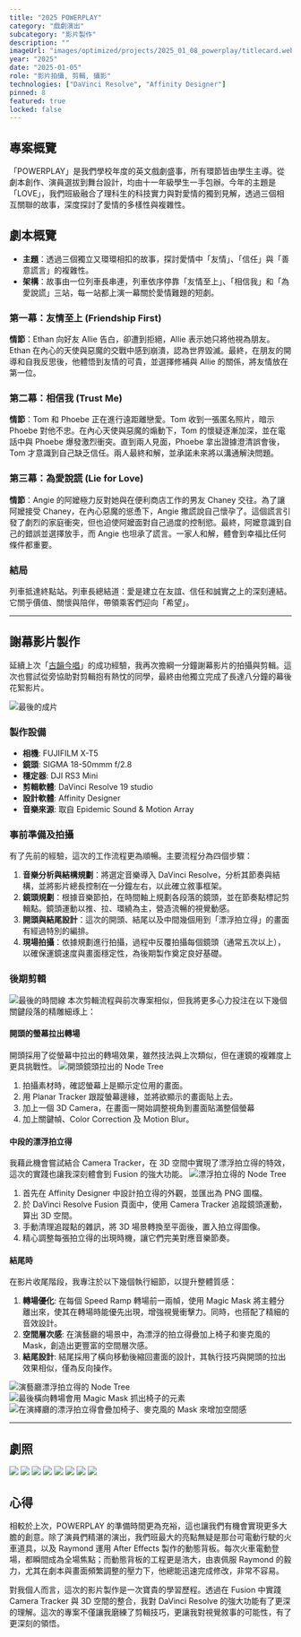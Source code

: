 ```yaml
---
title: "2025 POWERPLAY"
category: "戲劇演出"
subcategory: "影片製作"
description: ""
imageUrl: "images/optimized/projects/2025_01_08_powerplay/titlecard.webp"
year: "2025"
date: "2025-01-05"
role: "影片拍攝, 剪輯, 攝影"
technologies: ["DaVinci Resolve", "Affinity Designer"]
pinned: 8
featured: true
locked: false
---
```



## 專案概覽
「POWERPLAY」是我們學校年度的英文戲劇盛事，所有環節皆由學生主導。從劇本創作、演員選拔到舞台設計，均由十一年級學生一手包辦。今年的主題是「LOVE」，我們班級融合了理科生的科技實力與對愛情的獨到見解，透過三個相互關聯的故事，深度探討了愛情的多樣性與複雜性。

## 劇本概覽

- **主題**：透過三個獨立又環環相扣的故事，探討愛情中「友情」、「信任」與「善意謊言」的複雜性。
- **架構**：故事由一位列車長串連，列車依序停靠「友情至上」、「相信我」和「為愛說謊」三站，每一站都上演一幕關於愛情難題的短劇。

### 第一幕：友情至上 (Friendship First)
**情節**：Ethan 向好友 Allie 告白，卻遭到拒絕，Allie 表示她只將他視為朋友。Ethan 在內心的天使與惡魔的交戰中感到崩潰，認為世界毀滅。最終，在朋友的開導和自我反思後，他體悟到友情的可貴，並選擇修補與 Allie 的關係，將友情放在第一位。

### 第二幕：相信我 (Trust Me)
**情節**：Tom 和 Phoebe 正在進行遠距離戀愛。Tom 收到一張匿名照片，暗示 Phoebe 對他不忠。在內心天使與惡魔的煽動下，Tom 的懷疑逐漸加深，並在電話中與 Phoebe 爆發激烈衝突。直到兩人見面，Phoebe 拿出證據澄清誤會後，Tom 才意識到自己缺乏信任。兩人最終和解，並承諾未來將以溝通解決問題。

### 第三幕：為愛說謊 (Lie for Love)
**情節**：Angie 的阿嬤極力反對她與在便利商店工作的男友 Chaney 交往。為了讓阿嬤接受 Chaney，在內心惡魔的慫恿下，Angie 撒謊說自己懷孕了。這個謊言引發了劇烈的家庭衝突，但也迫使阿嬤面對自己過度的控制慾。最終，阿嬤意識到自己的錯誤並選擇放手，而 Angie 也坦承了謊言。一家人和解，體會到幸福比任何條件都重要。

### 結局
列車抵達終點站。列車長總結道：愛是建立在友誼、信任和誠實之上的深刻連結。它關乎價值、關懷與陪伴，帶領乘客們迎向「希望」。

---
## 謝幕影片製作
延續上次「[古韻今唱](https://www.harrychang.me/projects/2024_08_19_classics_reimagined_zh-tw)」的成功經驗，我再次擔綱一分鐘謝幕影片的拍攝與剪輯。這次也嘗試從旁協助對剪輯抱有熱忱的同學，最終由他獨立完成了長達八分鐘的幕後花絮影片。

![最後的成片](https://drive.google.com/file/d/1HUxfhr16vn-gAso3RF1Vz-ShMEpfnStO/view?usp=sharing)

### 製作設備
- **相機**: FUJIFILM X-T5
- **鏡頭**: SIGMA 18-50mmm f/2.8
- **穩定器**: DJI RS3 Mini
- **剪輯軟體**: DaVinci Resolve 19 studio
- **設計軟體**: Affinity Designer
- **音樂來源**: 取自 Epidemic Sound & Motion Array

### 事前準備及拍攝
有了先前的經驗，這次的工作流程更為順暢。主要流程分為四個步驟：
1. **音樂分析與結構規劃**：將選定音樂導入 DaVinci Resolve，分析其節奏與結構，並將影片總長控制在一分鐘左右，以此確立敘事框架。
2. **鏡頭規劃**：根據音樂節拍，在時間軸上規劃各段落的鏡頭，並在節奏點標記剪輯點。鏡頭運動以推、拉、環繞為主，營造流暢的視覺動感。
3. **開頭與結尾設計**：這次的開頭、結尾以及中間幾個用到「漂浮拍立得」的畫面有經過特別的編排。
4. **現場拍攝**：依據規劃進行拍攝，過程中反覆拍攝每個鏡頭（通常五次以上），以確保運鏡速度與畫面穩定性，為後期製作奠定良好基礎。


### 後期剪輯
![最後的時間線](images/optimized/projects/2025_01_08_powerplay/fulltimeline.webp)
本次剪輯流程與前次專案相似，但我將更多心力投注在以下幾個關鍵段落的精雕細琢上：

#### 開頭的螢幕拉出轉場
開頭採用了從螢幕中拉出的轉場效果，雖然技法與上次類似，但在運鏡的複雜度上更具挑戰性。
![開頭鏡頭拉出的 Node Tree](images/optimized/projects/2025_01_08_powerplay/opening.webp)
1. 拍攝素材時，確認螢幕上是顯示定位用的畫面。
2. 用 Planar Tracker 跟蹤螢幕邊緣，並將欲顯示的畫面貼上去。
3. 加上一個 3D Camera，在畫面一開始調整視角到畫面貼滿整個螢幕
4. 加上關鍵幀、Color Correction 及 Motion Blur。

#### 中段的漂浮拍立得
我藉此機會嘗試結合 Camera Tracker，在 3D 空間中實現了漂浮拍立得的特效，這次的實踐也讓我深刻體會到 Fusion 的強大功能。
![漂浮拍立得的 Node Tree](images/optimized/projects/2025_01_08_powerplay/floating.webp)
1. 首先在 Affinity Designer 中設計拍立得的外觀，並匯出為 PNG 圖檔。
2. 於 DaVinci Resolve Fusion 頁面中，使用 Camera Tracker 追蹤鏡頭運動，算出 3D 空間。
3. 手動清理追蹤點的雜訊，將 3D 場景轉換至平面後，置入拍立得圖像。
4. 精心調整每張拍立得的出現時機，讓它們完美對應音樂節奏。

####  結尾時
在影片收尾階段，我專注於以下幾個執行細節，以提升整體質感：
1. **轉場優化**: 在每個 Speed Ramp 轉場前一兩幀，使用 Magic Mask 將主體分離出來，使其在轉場時能優先出現，增強視覺衝擊力。同時，也搭配了精細的音效設計。
2. **空間層次感**: 在演藝廳的場景中，為漂浮的拍立得疊加上椅子和麥克風的 Mask，創造出更豐富的空間層次感。
3. **結尾設計**: 結尾採用了橫向移動後縮回畫面的設計，其執行技巧與開頭的拉出效果相似，僅為反向操作。

![演藝廳漂浮拍立得的 Node Tree](images/optimized/projects/2025_01_08_powerplay/closing.webp)
![最後橫向轉場會用 Magic Mask 抓出椅子的元素](images/optimized/projects/2025_01_08_powerplay/credit-v2_01_01_16_20.webp)
![在演繹廳的漂浮拍立得會疊加椅子、麥克風的 Mask 來增加空間感](images/optimized/projects/2025_01_08_powerplay/credit-v2_01_01_14_21.webp)



---
## 劇照

![](images/optimized/projects/2025_01_08_powerplay/DSCF2377.webp)
![](images/optimized/projects/2025_01_08_powerplay/DSCF3700.webp)
![](images/optimized/projects/2025_01_08_powerplay/DSCF3706.webp)
![](images/optimized/projects/2025_01_08_powerplay/DSCF4045.webp)
![](images/optimized/projects/2025_01_08_powerplay/DSCF4047.webp)
![](images/optimized/projects/2025_01_08_powerplay/DSCF4048.webp)
![](images/optimized/projects/2025_01_08_powerplay/DSCF4080.webp)
![](images/optimized/projects/2025_01_08_powerplay/DSCF4089.webp)


## 心得
相較於上次，POWERPLAY 的準備時間更為充裕，這也讓我們有機會實現更多大膽的創意。除了演員們精湛的演出，我們班最大的亮點無疑是那台可電動行駛的火車道具，以及 Raymond 運用 After Effects 製作的動態背板。每次火車電動登場，都瞬間成為全場焦點；而動態背板的工程更是浩大，由衷佩服 Raymond 的毅力，尤其在劇本與畫面頻繁調整的壓力下，他總能迅速完成修改，非常不容易。

對我個人而言，這次的影片製作是一次寶貴的學習歷程。透過在 Fusion 中實踐 Camera Tracker 與 3D 空間的整合，我對 DaVinci Resolve 的強大功能有了更深的理解。這次的專案不僅讓我磨練了剪輯技巧，更讓我對視覺敘事的可能性，有了更深刻的領悟。


